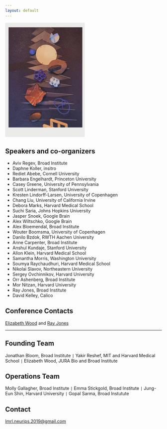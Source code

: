 ```yaml
---
layout: default
---
```


<p ALIGN=”left” HSPACE=”50” VSPACE=”50”/>
  <img src="/LRML-LF.jpg" width="256">
</p>

## Speakers and co-organizers
- Aviv Regev, Broad Institute
- Daphne Koller, insitro
- Rediet Abebe, Cornell University
- Barbara Engelhardt, Princeton University
- Casey Greene, University of Pennsylvania
- Scott Linderman, Stanford University
- Kresten Lindorff-Larsen, University of Copenhagen
- Chang Liu, University of California Irvine
- Debora Marks, Harvard Medical School
- Suchi Saria, Johns Hopkins University
- Jasper Snoek, Google Brain
- Alex Wiltschko, Google Brain
- Alex Bloemendal, Broad Institute
- Wouter Boomsma, University of Copenhagen
- Danilo Bzdok, RWTH Aachen University
- Anne Carpenter, Broad Institute
- Anshul Kundaje, Stanford University
- Allon Klein, Harvard Medical School
- Samantha Morris, Washington University
- Soumya Raychaudhuri, Harvard Medical School
- Nikolai Slavov, Northeastern University
- Sergey Ovchinnikov, Harvard University
- Orr Ashenberg, Broad Institute
- Mor Nitzan, Harvard University
- Ray Jones, Broad Institute
- David Kelley, Calico

## Conference Contacts
<a href="mailto:lmrl.neurips.2019@gmail.com">Elizabeth Wood</a> and <a href="lmrl.neurips.2019@gmail.com">Ray Jones</a>

____

## Founding Team
Jonathan Bloom, Broad Institute `|` 
Yakir Reshef, MIT and Harvard Medical School `|`
Elizabeth Wood, JURA Bio and Broad Institute

## Operations Team
Molly Gallagher, Broad Institute `|`
Emma Stickgold, Broad Institute `|`
Jung-Eun Shin, Harvard University `|`
Gopal Sarma, Broad Instutute

## Contact
lmrl.neurips.2019@gmail.com
